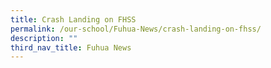 ```yaml
---
title: Crash Landing on FHSS
permalink: /our-school/Fuhua-News/crash-landing-on-fhss/
description: ""
third_nav_title: Fuhua News
---
```

